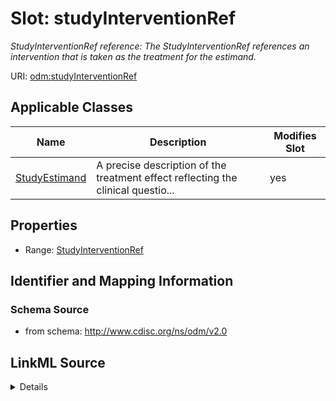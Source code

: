 # Slot: studyInterventionRef


_StudyInterventionRef reference: The StudyInterventionRef references an intervention that is taken as the treatment for the estimand._



URI: [odm:studyInterventionRef](http://www.cdisc.org/ns/odm/v2.0/studyInterventionRef)



<!-- no inheritance hierarchy -->




## Applicable Classes

| Name | Description | Modifies Slot |
| --- | --- | --- |
[StudyEstimand](StudyEstimand.md) | A precise description of the treatment effect reflecting the clinical questio... |  yes  |







## Properties

* Range: [StudyInterventionRef](StudyInterventionRef.md)





## Identifier and Mapping Information







### Schema Source


* from schema: http://www.cdisc.org/ns/odm/v2.0




## LinkML Source

<details>
```yaml
name: studyInterventionRef
description: 'StudyInterventionRef reference: The StudyInterventionRef references
  an intervention that is taken as the treatment for the estimand.'
from_schema: http://www.cdisc.org/ns/odm/v2.0
rank: 1000
identifier: false
alias: studyInterventionRef
domain_of:
- StudyEstimand
range: StudyInterventionRef

```
</details>
